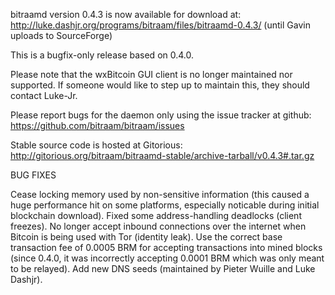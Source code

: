 bitraamd version 0.4.3 is now available for download at:
http://luke.dashjr.org/programs/bitraam/files/bitraamd-0.4.3/ (until Gavin uploads to SourceForge)

This is a bugfix-only release based on 0.4.0.

Please note that the wxBitcoin GUI client is no longer maintained nor supported. If someone would like to step up to maintain this, they should contact Luke-Jr.

Please report bugs for the daemon only using the issue tracker at github:
https://github.com/bitraam/bitraam/issues

Stable source code is hosted at Gitorious:
http://gitorious.org/bitraam/bitraamd-stable/archive-tarball/v0.4.3#.tar.gz

BUG FIXES

Cease locking memory used by non-sensitive information (this caused a huge performance hit on some platforms, especially noticable during initial blockchain download).
Fixed some address-handling deadlocks (client freezes).
No longer accept inbound connections over the internet when Bitcoin is being used with Tor (identity leak).
Use the correct base transaction fee of 0.0005 BRM for accepting transactions into mined blocks (since 0.4.0, it was incorrectly accepting 0.0001 BRM which was only meant to be relayed).
Add new DNS seeds (maintained by Pieter Wuille and Luke Dashjr).

